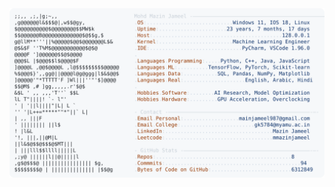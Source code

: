<picture>
  <source srcset="https://raw.githubusercontent.com/mmazinjameel/mmazinjameel/main/dark_mode.svg?v=1750562354" media="(prefers-color-scheme: dark)">
  <img src="https://raw.githubusercontent.com/mmazinjameel/mmazinjameel/main/light_mode.svg?v=1750562354">
</picture>
